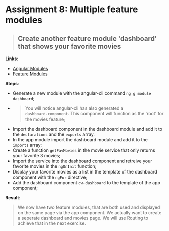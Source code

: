 Assignment 8: Multiple feature modules
==============================================

> ## Create another feature module 'dashboard' that shows your favorite movies 

**Links**:
- [Angular Modules](https://angular.io/docs/ts/latest/guide/ngmodule.html)
- [Feature Modules](https://angular-2-training-book.rangle.io/handout/modules/feature-modules.html)

**Steps**:
- Generate a new module with the angular-cli command `ng g module dashboard`;
- > You will notice angular-cli has also generated a `dashboard.component`. This component will function as the 'root' for the movies feature;
- Import the dashboard component in the dashboard module and add it to the `declarations` and the `exports` array.
- In the app module import the dashboard module and add it to the `imports` array;
- Create a function `getFavMovies` in the movie service that only returns your favorite 3 movies;
- Import the service into the dashboard component and retreive your favorite movies in the `ngOnInit` function;
- Display your favorite movies as a list in the template of the dashboard component with the `ngFor` directive;
- Add the dashboard component `cw-dashboard` to the template of the app component;

**Result**:
> We now have two feature modules, that are both used and displayed on the same page via the app component.
> We actually want to create a seperate dashboard and movies page. We will use Routing to achieve that in the next exercise.
